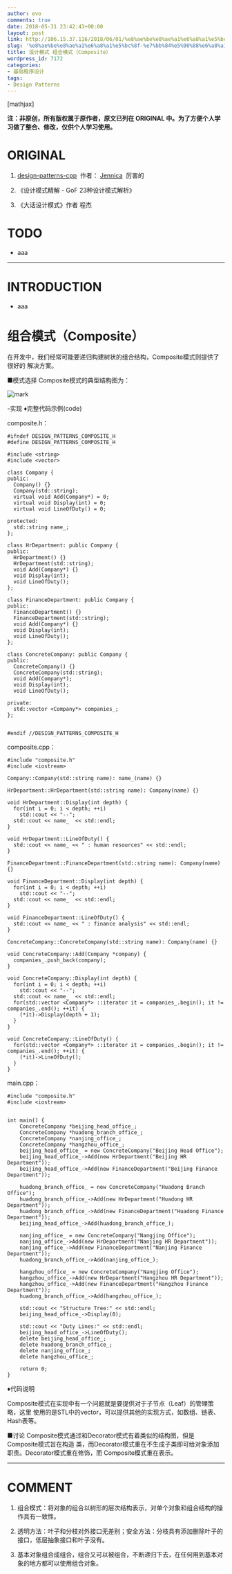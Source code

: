 ```yaml
---
author: evo
comments: true
date: 2018-05-31 23:42:43+00:00
layout: post
link: http://106.15.37.116/2018/06/01/%e8%ae%be%e8%ae%a1%e6%a8%a1%e5%bc%8f-%e7%bb%84%e5%90%88%e6%a8%a1%e5%bc%8f%ef%bc%88composite%ef%bc%89/
slug: '%e8%ae%be%e8%ae%a1%e6%a8%a1%e5%bc%8f-%e7%bb%84%e5%90%88%e6%a8%a1%e5%bc%8f%ef%bc%88composite%ef%bc%89'
title: 设计模式 组合模式（Composite）
wordpress_id: 7172
categories:
- 基础程序设计
tags:
- Design Patterns
---
```


<!-- more -->

[mathjax]

**注：非原创，所有版权属于原作者，原文已列在 ORIGINAL 中。为了方便个人学习做了整合、修改，仅供个人学习使用。**


# ORIGINAL






  1. [design-patterns-cpp](https://github.com/yogykwan/design-patterns-cpp)  作者： [Jennica](http://jennica.space/)  厉害的


  2. 《设计模式精解 - GoF 23种设计模式解析》


  3. 《大话设计模式》作者 程杰




# TODO






  * aaa





* * *





# INTRODUCTION






  * aaa





# 组合模式（Composite）






在开发中，我们经常可能要递归构建树状的组合结构，Composite模式则提供了很好的 解决方案。



■模式选择
Composite模式的典型结构图为：


![mark](http://pacdb2bfr.bkt.clouddn.com/blog/image/180727/587D9CBh1G.png?imageslim)

-实现
♦完整代码示例(code)

composite.h：


    #ifndef DESIGN_PATTERNS_COMPOSITE_H
    #define DESIGN_PATTERNS_COMPOSITE_H

    #include <string>
    #include <vector>

    class Company {
    public:
      Company() {}
      Company(std::string);
      virtual void Add(Company*) = 0;
      virtual void Display(int) = 0;
      virtual void LineOfDuty() = 0;

    protected:
      std::string name_;
    };

    class HrDepartment: public Company {
    public:
      HrDepartment() {}
      HrDepartment(std::string);
      void Add(Company*) {}
      void Display(int);
      void LineOfDuty();
    };

    class FinanceDepartment: public Company {
    public:
      FinanceDepartment() {}
      FinanceDepartment(std::string);
      void Add(Company*) {}
      void Display(int);
      void LineOfDuty();
    };

    class ConcreteCompany: public Company {
    public:
      ConcreteCompany() {}
      ConcreteCompany(std::string);
      void Add(Company*);
      void Display(int);
      void LineOfDuty();

    private:
      std::vector <Company*> companies_;
    };


    #endif //DESIGN_PATTERNS_COMPOSITE_H



composite.cpp：


    #include "composite.h"
    #include <iostream>

    Company::Company(std::string name): name_(name) {}

    HrDepartment::HrDepartment(std::string name): Company(name) {}

    void HrDepartment::Display(int depth) {
      for(int i = 0; i < depth; ++i)
        std::cout << "--";
      std::cout << name_  << std::endl;
    }

    void HrDepartment::LineOfDuty() {
      std::cout << name_ << " : human resources" << std::endl;
    }

    FinanceDepartment::FinanceDepartment(std::string name): Company(name) {}

    void FinanceDepartment::Display(int depth) {
      for(int i = 0; i < depth; ++i)
        std::cout << "--";
      std::cout << name_  << std::endl;
    }

    void FinanceDepartment::LineOfDuty() {
      std::cout << name_ << " : finance analysis" << std::endl;
    }

    ConcreteCompany::ConcreteCompany(std::string name): Company(name) {}

    void ConcreteCompany::Add(Company *company) {
      companies_.push_back(company);
    }

    void ConcreteCompany::Display(int depth) {
      for(int i = 0; i < depth; ++i)
        std::cout << "--";
      std::cout << name_  << std::endl;
      for(std::vector <Company*> ::iterator it = companies_.begin(); it != companies_.end(); ++it) {
        (*it)->Display(depth + 1);
      }
    }

    void ConcreteCompany::LineOfDuty() {
      for(std::vector <Company*> ::iterator it = companies_.begin(); it != companies_.end(); ++it) {
        (*it)->LineOfDuty();
      }
    }


main.cpp：


    #include "composite.h"
    #include <iostream>


    int main() {
        ConcreteCompany *beijing_head_office_;
        ConcreteCompany *huadong_branch_office_;
        ConcreteCompany *nanjing_office_;
        ConcreteCompany *hangzhou_office_;
        beijing_head_office_ = new ConcreteCompany("Beijing Head Office");
        beijing_head_office_->Add(new HrDepartment("Beijing HR Department"));
        beijing_head_office_->Add(new FinanceDepartment("Beijing Finance Department"));

        huadong_branch_office_ = new ConcreteCompany("Huadong Branch Office");
        huadong_branch_office_->Add(new HrDepartment("Huadong HR Department"));
        huadong_branch_office_->Add(new FinanceDepartment("Huadong Finance Department"));
        beijing_head_office_->Add(huadong_branch_office_);

        nanjing_office_ = new ConcreteCompany("Nangjing Office");
        nanjing_office_->Add(new HrDepartment("Nanjing HR Department"));
        nanjing_office_->Add(new FinanceDepartment("Nanjing Finance Department"));
        huadong_branch_office_->Add(nanjing_office_);

        hangzhou_office_ = new ConcreteCompany("Nangjing Office");
        hangzhou_office_->Add(new HrDepartment("Hangzhou HR Department"));
        hangzhou_office_->Add(new FinanceDepartment("Hangzhou Finance Department"));
        huadong_branch_office_->Add(hangzhou_office_);

        std::cout << "Structure Tree:" << std::endl;
        beijing_head_office_->Display(0);

        std::cout << "Duty Lines:" << std::endl;
        beijing_head_office_->LineOfDuty();
        delete beijing_head_office_;
        delete huadong_branch_office_;
        delete nanjing_office_;
        delete hangzhou_office_;

        return 0;
    }


♦代码说明

Composite模式在实现中有一个问题就是要提供对于子节点（Leaf）的管理策略，这里 使用的是STL中的vector，可以提供其他的实现方式，如数组、链表、Hash表等。

■讨论
Composite模式通过和Decorator模式有着类似的结构图，但是Composite模式旨在构造 类，而Decorator模式重在不生成子类即可给对象添加职责。Decorator模式重在修饰，而 Composite模式重在表示。













* * *





# COMMENT






  1. 组合模式：将对象的组合以树形的层次结构表示，对单个对象和组合结构的操作具有一致性。


  2. 透明方法：叶子和分枝对外接口无差别；安全方法：分枝具有添加删除叶子的接口，低层抽象接口和叶子没有。


  3. 基本对象组合成组合，组合又可以被组合，不断递归下去，在任何用到基本对象的地方都可以使用组合对象。
